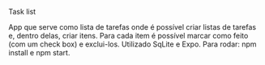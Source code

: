 Task list

App que serve como lista de tarefas onde é possível criar listas de tarefas e, dentro delas, criar itens. Para cada item é possível marcar como feito (com um check box) e exclui-los. 
Utilizado SqLite e Expo.
 Para rodar: npm install e npm start.
